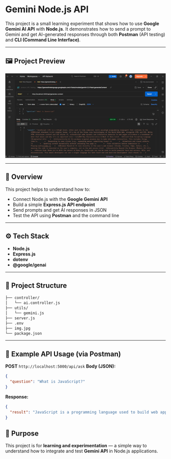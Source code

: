 # Gemini Node.js API

This project is a small learning experiment that shows how to use **Google Gemini AI API** with **Node.js**.
It demonstrates how to send a prompt to Gemini and get AI-generated responses through both **Postman** (API testing) and **CLI (Command Line Interface)**.

---

## 🖼️ Project Preview

![Gemini Node API Preview](./img.jpg)

---

## 📘 Overview

This project helps to understand how to:

* Connect Node.js with the **Google Gemini API**
* Build a simple **Express.js API endpoint**
* Send prompts and get AI responses in JSON
* Test the API using **Postman** and the command line

---

## ⚙️ Tech Stack

* **Node.js**
* **Express.js**
* **dotenv**
* **@google/genai**

---

## 📂 Project Structure

```
├── controller/
│   └── ai.controller.js
├── utils/
│   └── gemini.js
├── server.js
├── .env
├── img.jpg
└── package.json
```

---



## 🧠 Example API Usage (via Postman)

**POST** `http://localhost:5000/api/ask`
**Body (JSON):**

```json
{
  "question": "What is JavaScript?"
}
```

**Response:**

```json
{
  "result": "JavaScript is a programming language used to build web applications..."
}
```

## 🎯 Purpose

This project is for **learning and experimentation** — a simple way to understand how to integrate and test **Gemini API** in Node.js applications.

